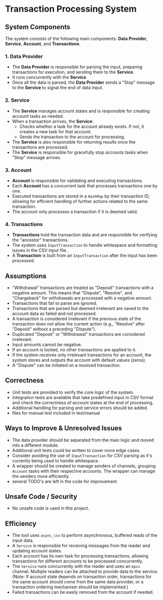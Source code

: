 # Transaction Processing System

## System Components

The system consists of the following main components: **Data Provider**, **Service**, **Account**, and **Transactions**.

### 1. Data Provider
- The **Data Provider** is responsible for parsing the input, preparing transactions for execution, and sending them to the **Service**.
- It runs concurrently with the **Service**.
- Once all the data is parsed, the **Data Provider** sends a "Stop" message to the **Service** to signal the end of data input.

### 2. Service
- The **Service** manages account states and is responsible for creating account tasks as needed.
- When a transaction arrives, the **Service**:
  - Checks whether a task for the account already exists. If not, it creates a new task for that account.
  - Sends the transaction to the account for processing.
- The **Service** is also responsible for returning results once the transactions are processed.
- The **Service** is responsible for gracefully stop accounts tasks when "Stop" message arrives.

### 3. Account
- **Account** is responsible for validating and executing transactions.
- Each **Account** has a concurrent task that processes transactions one by one.
- Executed transactions are stored in a `HashMap` by their transaction ID, allowing for efficient handling of further actions related to the same transaction.
- The account only processes a transaction if it is deemed valid.

### 4. Transactions
- **Transactions** hold the transaction data and are responsible for verifying the "ancestor" transactions.
- The system uses `InputTransaction` to handle whitespace and formatting issues in the CSV input file.
- A **Transaction** is built from an `InputTransaction` after the input has been processed.



## Assumptions

- "Withdrawal" transactions are treated as "Deposit" transactions with a negative amount. This means that "Dispute", "Resolve", and "Chargeback" for withdrawals are processed with a negative amount.
- Transactions that fail to parse are ignored.
- Transactions that are parsed but deemed irrelevant are saved to the account data as failed and not processed.
- A transaction is considered irrelevant if the previous state of the transaction does not allow the current action (e.g., "Resolve" after "Deposit" without a preceding "Dispute").
- Duplicated "Deposit" or "Withdrawal" transactions are considered irrelevant.
- Input amounts cannot be negative.
- If an account is locked, no other transactions are applied to it.
- If the system receives only irrelevant transactions for an account, the system stores and outputs the account with default values (zeros).
- A "Dispute" can be initiated on a resolved transaction.

## Correctness

- Unit tests are provided to verify the core logic of the system.
- Integration tests are available that take predefined input in CSV format and check the correctness of account states at the end of processing.
- Additional handling for parsing and service errors should be added.
- files for manual test included in test/manual


## Ways to Improve & Unresolved Issues

- The data provider should be separated from the main logic and moved into a different module.
- Additional unit tests could be written to cover more edge cases.
- Consider avoiding the use of `InputTransaction` for CSV parsing as it's currently being used to handle whitespace.
- A wrapper should be created to manage senders of channels, grouping `Account` tasks with their respective accounts. The wrapper can manage the senders more efficiently.
- several TODO's are left in the code for improvement

## Unsafe Code / Security

- No unsafe code is used in this project.

## Efficiency

- The tool uses `async_csv` to perform asynchronous, buffered reads of the input data.
- A `Service` is responsible for receiving messages from the reader and updating account states.
- Each account has its own task for processing transactions, allowing transactions for different accounts to be processed concurrently.
- The `Service` runs concurrently with the reader and uses an `mpsc` channel. Multiple readers can be attached to provide data to the service. (Note: If account state depends on transaction order, transactions for the same account should come from the same data provider, or a transaction ordering mechanism should be implemented.)
- Failed transactions can be easily removed from the account if needed.

